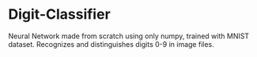 # Digit-Classifier

Neural Network made from scratch using only numpy, trained with MNIST dataset. 
Recognizes and distinguishes digits 0-9 in image files.

